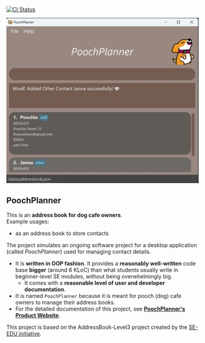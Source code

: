[![CI Status](https://github.com/AY2324S2-CS2103T-W10-2/tp/workflows/Java%20CI/badge.svg)](https://github.com/AY2324S2-CS2103T-W10-2/tp/actions)

![Ui](docs/images/Ui.png)

## PoochPlanner
This is an **address book for dog cafe owners**.<br>
Example usages:
* as an address book to store contacts

The project simulates an ongoing software project for a desktop application (called _PoochPlanner_) used for managing contact details.
* It is **written in OOP fashion**. It provides a **reasonably well-written** code base **bigger** (around 6 KLoC) than what students usually write in beginner-level SE modules, without being overwhelmingly big.
  * It comes with a **reasonable level of user and developer documentation**.
* It is named `PoochPlanner` because it is meant for pooch (dog) cafe owners to manage their address books.
* For the detailed documentation of this project, see **[PoochPlanner's Product Website](https://ay2324s2-cs2103t-w10-2.github.io/tp/)**.

This project is based on the AddressBook-Level3 project created by the [SE-EDU initiative](https://se-education.org).
